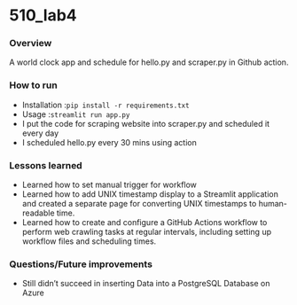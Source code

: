# 510_lab4
### Overview
A world clock app and schedule for hello.py and scraper.py in Github action.
### How to run
- Installation :```pip install -r requirements.txt```
- Usage :```streamlit run app.py```
- I put the code for scraping website into scraper.py and scheduled it every day
- I scheduled hello.py every 30 mins using action
### Lessons learned
- Learned how to set manual trigger for workflow
- Learned how to add UNIX timestamp display to a Streamlit application and created a separate page for converting UNIX timestamps to human-readable time.
- Learned how to create and configure a GitHub Actions workflow to perform web crawling tasks at regular intervals, including setting up workflow files and scheduling times.
### Questions/Future improvements
- Still didn’t succeed in inserting Data into a PostgreSQL Database on Azure

